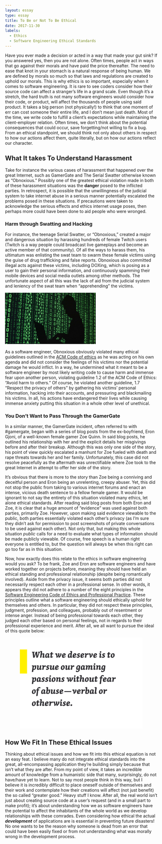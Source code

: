 ```yaml
---
layout: essay
type: essay
title: To Be or Not To Be Ethical
date: 2017-11-30
labels:
  - Ethics
  - Software Engineering Ethical Standards
---
```


Have you ever made a decision or acted in a way that made your gut sink? If you answered yes, then you are not alone. Often times, people act in ways that go against their morals and have paid the price thereafter. The need to ease that knot in your stomach is a natural response of being human. We are defined by morals so much so that laws and regulations are created to uphold our morals. This is why ethics is so important, especially when it comes to software engineering. It is rare to see coders consider how their source code can affect a stranger’s life in a grand scale. Even though it’s a stretch, the hard truth is not many software engineers would consider how their code, or product, will affect the thousands of people using said product. It takes a big person (not physically!) to think that one moment of err can cost someone their entire life, and I don’t mean just death. Most of the time, we write code to fulfill a client’s expectations while maintaining the client-employer relation. Often times, we don’t think about the potential consequences that could occur, save forgetting/not willing to fix a bug. From an ethical standpoint, we should think not only about others in respect to how our actions affect them, quite literally, but on how our actions reflect our character. 

## What It takes To Understand Harassment

Take for instance the various cases of harassment that happened over the great Internet, such as GamerGate and The Serial Swatter otherwise known as “Obnoxious.” Possibly one of the greatest ethical violation made in both of these harassment situations was the **danger** posed to the inflicted parties. In retrospect, it is possible that the unwillingness of the judicial system to take internet abuse in a serious manner potentially escalated the problems posed in these situations. If precautions were taken to acknowledge the serious effects and ethics internet usage poses, then perhaps more could have been done to aid people who were wronged.  

### Harm through Swatting and Hacking

For instance, the teenage Serial Swatter, or “Obnoxious,” created a major and dangerous situation by harassing hundreds of female Twitch users (Twitch is a way people could broadcast live gameplays and become an active member of that community). Of all the ways to harass them, his ultimatum was enlisting the swat team to swarm these female victims using the guise of drug trafficking and false reports. Obnoxious also committed illegal acts against these victims, including DOXing, which is posing as a user to gain their personal information, and continuously spamming their mobile devices and social media outlets among other methods. The unfortunate aspect of all this was the lack of aid from the judicial system and leniency of the swat team when “apprehending” the victims.   

<img class="ui left floated rounded image" width="300" src="../images/hacking.jpg">

As a software engineer, Obnoxious obviously violated many ethical guidelines outlined in the [ACM Code of ethics](https://www.acm.org/about-acm/acm-code-of-ethics-and-professional-conduct) as he was acting on his own agenda and did not consider the feelings of his victims nor the potential damage he would inflict. In a way, he undermined what it meant to be a software engineer by most likely writing code to cause harm and immense fear upon another person, violating guideline 1.2 of the ACM Code of Ethics: “Avoid harm to others.” Of course, he violated another guideline, 1.7 “Respect the privacy of others” by gathering his victims’ personal information, hacking into their accounts, and pressuring and blackmailing his victims. In all, his actions have endangered their lives while causing immense anxiety putting this situation in a whole other level of unethical. 

### You Don’t Want to Pass Through the GamerGate 

In a similar manner, the GamerGate incident, often referred to with #gamergate, began with a series of blog posts from the ex-boyfriend, Eron Gjoni, of a well-known female gamer Zoe Quinn. In said blog posts, he outlined his relationship with her and the explicit details her misgivings before and after their breakup. Although this was only one side of the story, his point of view quickly escalated a manhunt for Zoe fueled with death and rape threats towards her and her family. Unfortunately, this case did not resolve peacefully as the aftermath was unrectifiable where Zoe took to the great Internet in attempt to offer her side of the story.

It’s obvious that there is more to the story than Zoe being a conniving and deceitful person and Eron being an unrelenting, creepy abuser. Yet, this did not stop the public from taking to various internet forums and enact an intense, vicious death sentence to a fellow female gamer. It would be ignorant to not say the entirety of this situation violated many ethics, let alone ethical standards. After reading said blog posts from both Eron and Zoe, it is clear that a huge amount of “evidence” was used against both parties, primarily Zoe. However, upon making said evidence viewable to the public, both parties essentially violated each other’s privacy (as I’m sure they didn’t ask for permission to post screenshots of private conversations to be used against each other). Not only that, but making this whole situation *public* calls for a need to evaluate what types of information should be made publicly viewable. Of course, free speech is a human right everyone is entitled to, but the question will always be when this right can go too far as in this situation. 

Now, how exactly does this relate to the ethics in software engineering would you ask? To be frank, Zoe and Eron are software engineers and have worked together on projects before, meaning they should have held an ethical standing and professional relationship (despite being romantically involved). Aside from the privacy issue, it seems both parties did not necessarily respect each other in a professional sense. In other words, it appears they did not adhere to a number of the eight principles in the [Software Engineering Code of Ethics and Professional Practice](https://www.computer.org/web/education/code-of-ethics). These principles outline what a software engineering should ethically uphold for themselves and others. In particular, they did not respect these principles, judgment, profession, and colleagues, probably out of resentment or intense anger. Instead of being professional towards each other, they judged each other based on personal feelings, not in regards to their professional experience and merit. After all, we all want to pursue the ideal of this quote below:    

<p align="center">
  <img class="ui image" height="300" src="../images/gaming-quote.png">
</p>

## How We Fit In These Ethical Issues

Thinking about ethical issues and how we fit into this ethical equation is not an easy feat. I believe many do not integrate ethical standards into the great, all-encompassing application they’re building simply because that isn’t what they are after. From my point of view, it takes an incredible amount of knowledge from a humanistic side that many, surprisingly, do not have/have yet to learn. Not to say most people think in this way, but I believe it is incredibly difficult to place oneself outside of themselves and their work and contemplate how their creations will affect (not just benefit) the so called “greater good.” Heavy stuff I know. After all, the real world isn’t just about creating source code at a user’s request (and in a small part to make profit); it’s about understanding how we as software engineers have the potential to affect the inhabitants of the whole world as we develop relationships with these comrades. Even considering how ethical the actual **_development_** of applications are is essential in preventing future disasters! No one wants to be the reason why someone is dead from an error that could have been easily fixed or from not understanding what was morally wrong in the development process.

